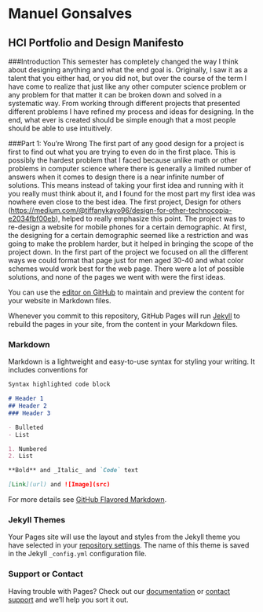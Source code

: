 # Manuel Gonsalves
## HCI Portfolio and Design Manifesto

###Introduction
This semester has completely changed the way I think about designing anything and what the end goal is. Originally, I saw it as a talent that you either had, or you did not, but over the course of the term I have come to realize that just like any other computer science problem or any problem for that matter it can be broken down and solved in a systematic way. From working through different projects that presented different problems I have refined my process and ideas for designing. In the end, what ever is created should be simple enough that a most people should be able to use intuitively. 

###Part 1: You’re Wrong
The first part of any good design for a project is first to find out what you are trying to even do in the first place. This is possibly the hardest problem that I faced because unlike math or other problems in computer science where there is generally a limited number of answers when it comes to design there is a near infinite number of solutions. This means instead of taking your first idea and running with it you really must think about it, and I found for the most part my first idea was nowhere even close to the best idea. The first project, Design for others (https://medium.com/@tiffanykayo96/design-for-other-technocopia-e2034fbf00eb), helped to really emphasize this point. The project was to re-design a website for mobile phones for a certain demographic. At first, the designing for a certain demographic seemed like a restriction and was going to make the problem harder, but it helped in bringing the scope of the project down. In the first part of the project we focused on all the different ways we could format that page just for men aged 30-40 and what color schemes would work best for the web page. There were a lot of possible solutions, and none of the pages we went with were the first ideas. 



You can use the [editor on GitHub](https://github.com/msgonsalves/msgonsalves.github.io/edit/master/index.md) to maintain and preview the content for your website in Markdown files.

Whenever you commit to this repository, GitHub Pages will run [Jekyll](https://jekyllrb.com/) to rebuild the pages in your site, from the content in your Markdown files.

### Markdown

Markdown is a lightweight and easy-to-use syntax for styling your writing. It includes conventions for

```markdown
Syntax highlighted code block

# Header 1
## Header 2
### Header 3

- Bulleted
- List

1. Numbered
2. List

**Bold** and _Italic_ and `Code` text

[Link](url) and ![Image](src)
```

For more details see [GitHub Flavored Markdown](https://guides.github.com/features/mastering-markdown/).

### Jekyll Themes

Your Pages site will use the layout and styles from the Jekyll theme you have selected in your [repository settings](https://github.com/msgonsalves/msgonsalves.github.io/settings). The name of this theme is saved in the Jekyll `_config.yml` configuration file.

### Support or Contact

Having trouble with Pages? Check out our [documentation](https://help.github.com/categories/github-pages-basics/) or [contact support](https://github.com/contact) and we’ll help you sort it out.
